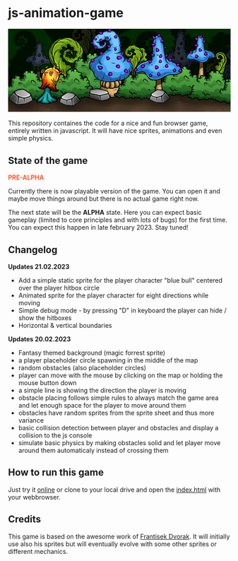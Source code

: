 # js-animation-game
![Preview Image](./src/preview.jpg)

This repository containes the code for a nice and fun browser game, entirely written in javascript.
It will have nice sprites, animations and even simple physics.

## State of the game
<span style="color:#FF5733">**PRE-ALPHA**</span>

Currently there is now playable version of the game.
You can open it and maybe move things around but there is no actual game right now.

The next state will be the **ALPHA** state. Here you can expect basic gameplay (limited to core principles and with lots of bugs) for the first time.
You can expect this happen in late february 2023. Stay tuned!

## Changelog

**Updates 21.02.2023**
- Add a simple static sprite for the player character "blue bull" centered over the player hitbox circle
- Animated sprite for the player character for eight directions while moving
- Simple debug mode - by pressing "D" in keyboard the player can hide / show the hitboxes
- Horizontal & vertical boundaries 

**Updates 20.02.2023**
- Fantasy themed background (magic forrest sprite)
- a player placeholder circle spawning in the middle of the map
- random obstacles (also placeholder circles)
- player can move with the mouse by clicking on the map or holding the mouse button down
- a simple line is showing the direction the player is moving
- obstacle placing follows simple rules to always match the game area and let enough space for the player to move around them
- obstacles have random sprites from the sprite sheet and thus more variance
- basic collision detection between player and obstacles and display a collision to the js console
- simulate basic physics by making obstacles solid and let player move around them automaticaly instead of crossing them

## How to run this game
Just try it [online](https://erikuckert.github.io/js-animation-game/) or clone to your local drive and open the [index.html](index.html) with your webbrowser.

## Credits
This game is based on the awesome work of [Frantisek Dvorak](https://www.youtube.com/@Frankslaboratory/featured).
It will initially use also his sprites but will eventually evolve with some other sprites or different mechanics.